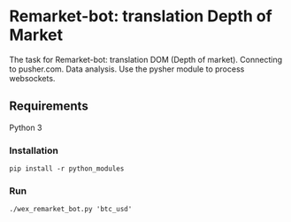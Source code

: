 # Remarket-bot: translation Depth of Market
The task for Remarket-bot: translation DOM  (Depth of market).
Connecting to pusher.com. Data analysis.
Use the pysher module to process websockets.
## Requirements
Python 3
### Installation
```
pip install -r python_modules
```
### Run
```
./wex_remarket_bot.py 'btc_usd'
```
